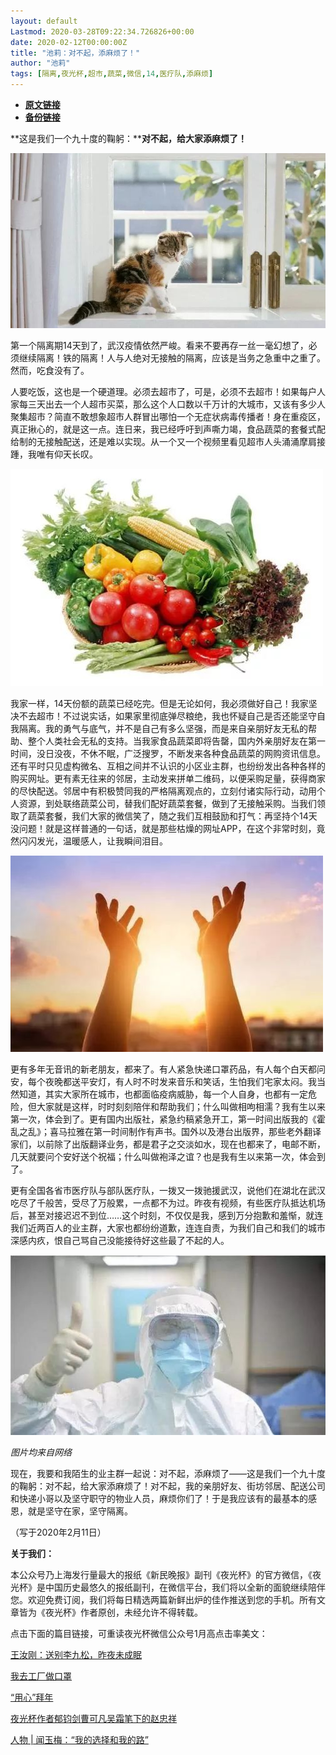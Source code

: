 ```yaml
---
layout: default
Lastmod: 2020-03-28T09:22:34.726826+00:00
date: 2020-02-12T00:00:00Z
title: "池莉：对不起，添麻烦了！"
author: "池莉"
tags: [隔离,夜光杯,超市,蔬菜,微信,14,医疗队,添麻烦]
---
```


* [**原文链接**](https://mp.weixin.qq.com/s/EFQVIgL3alDOnhEkWLRoJg)
* [**备份链接**](http://archive.ph/ielL9)


**这是我们一个九十度的鞠躬：****对不起，给大家添麻烦了！**

![](/images/post/5abce6d3bce15a61424672210ac57ff7.jpg)

第一个隔离期14天到了，武汉疫情依然严峻。看来不要再存一丝一毫幻想了，必须继续隔离！铁的隔离！人与人绝对无接触的隔离，应该是当务之急重中之重了。然而，吃食没有了。  

人要吃饭，这也是一个硬道理。必须去超市了，可是，必须不去超市！如果每户人家每三天出去一个人超市买菜，那么这个人口数以千万计的大城市，又该有多少人聚集超市？简直不敢想象超市人群冒出哪怕一个无症状病毒传播者！身在重疫区，真正揪心的，就是这一点。连日来，我已经呼吁到声嘶力竭，食品蔬菜的套餐式配给制的无接触配送，还是难以实现。从一个又一个视频里看见超市人头涌涌摩肩接踵，我唯有仰天长叹。

![](/images/post/5c15297033a5fc8e717404f8bf981166.jpg)

我家一样，14天份额的蔬菜已经吃完。但是无论如何，我必须做好自己！我家坚决不去超市！不过说实话，如果家里彻底弹尽粮绝，我也怀疑自己是否还能坚守自我隔离。我的勇气与底气，并不是自己有多么坚强，而是来自亲朋好友无私的帮助、整个人类社会无私的支持。当我家食品蔬菜即将告罄，国内外亲朋好友在第一时间，没日没夜，不休不眠，广泛搜罗，不断发来各种食品蔬菜的网购资讯信息。还有平时只见虚构微名、互相之间并不认识的小区业主群，也纷纷发出各种各样的购买网址。更有素无往来的邻居，主动发来拼单二维码，以便采购足量，获得商家的尽快配送。邻居中有积极赞同我的严格隔离观点的，立刻付诸实际行动，动用个人资源，到处联络蔬菜公司，替我们配好蔬菜套餐，做到了无接触采购。当我们领取了蔬菜套餐，我们大家的微信笑了，随之我们互相鼓励和打气：再坚持个14天没问题！就是这样普通的一句话，就是那些枯燥的网址APP，在这个非常时刻，竟然闪闪发光，温暖感人，让我瞬间泪目。

![](/images/post/b8120926fd70b29ed4fb290795a06725.jpg)

更有多年无音讯的新老朋友，都来了。有人紧急快递口罩药品，有人每个白天都问安，每个夜晚都送平安灯，有人时不时发来音乐和笑话，生怕我们宅家太闷。我当然知道，其实大家所在城市，也都面临疫病威胁，每一个人自身，也都有一定危险，但大家就是这样，时时刻刻陪伴和帮助我们；什么叫做相呴相濡？我有生以来第一次，体会到了。更有国内出版社，紧急约稿紧急开工，第一时间出版我的《霍乱之乱》；喜马拉雅在第一时间制作有声书。国外以及港台出版界，那些老外翻译家们，以前除了出版翻译业务，都是君子之交淡如水，现在也都来了，电邮不断，几天就要问个安好送个祝福；什么叫做袍泽之谊？也是我有生以来第一次，体会到了。

更有全国各省市医疗队与部队医疗队，一拨又一拨驰援武汉，说他们在湖北在武汉吃尽了千般苦，受尽了万般累，一点都不为过。昨夜有视频，有些医疗队抵达机场后，甚至对接迟迟不到位……这个时刻，不仅仅是我，感到万分抱歉和羞惭，就连我们近两百人的业主群，大家也都纷纷道歉，连连自责，为我们自己和我们的城市深感内疚，恨自己骂自己没能接待好这些最了不起的人。

![](/images/post/c7271694491aa1da6cbfaf85ce515879.jpg)

_图片均来自网络_  

现在，我要和我陌生的业主群一起说：对不起，添麻烦了——这是我们一个九十度的鞠躬：对不起，给大家添麻烦了！对不起，我的亲朋好友、街坊邻居、配送公司和快递小哥以及坚守职守的物业人员，麻烦你们了！于是我应该有的最基本的感恩，就是坚守在家，坚守隔离。

（写于2020年2月11日）

**关于我们：**

本公众号乃上海发行量最大的报纸《新民晚报》副刊《夜光杯》的官方微信，《夜光杯》是中国历史最悠久的报纸副刊，在微信平台，我们将以全新的面貌继续陪伴您。欢迎免费订阅，我们将每日精选两篇新鲜出炉的佳作推送到您的手机。所有文章皆为《夜光杯》作者原创，未经允许不得转载。

点击下面的篇目链接，可重读夜光杯微信公众号1月高点击率美文：

[王汝刚：送别李九松，昨夜未成眠](http://mp.weixin.qq.com/s?__biz=MzA4NzM0NTg4NA==&mid=2657710077&idx=1&sn=f977ead7ba6584787c6de58a0d676b91&chksm=8ba7104ebcd0995881386ffc3976d74c1effe214de7a112e5b864430c34e94eae8ab7b95dbc4&scene=21#wechat_redirect)

[我去工厂做口罩](http://mp.weixin.qq.com/s?__biz=MzA4NzM0NTg4NA==&mid=2657710083&idx=1&sn=454ae0e5e60465788b221d7bade3c9c9&chksm=8ba70fb0bcd086a69d0a292c3e3891cf523772c93aafbd2d85b9ecdcb40ca848a9d1e0379482&scene=21#wechat_redirect)

[“用心”拜年](http://mp.weixin.qq.com/s?__biz=MzA4NzM0NTg4NA==&mid=2657709810&idx=2&sn=c79a750090ae72515de43fd3f10e2ec3&chksm=8ba71141bcd09857cd61dcd8c5817ab0b6a8260f9e50d858c3e7834b150b198c6fdc47789b1f&scene=21#wechat_redirect)

[夜光杯作者郁钧剑曹可凡吴霜笔下的赵忠祥](http://mp.weixin.qq.com/s?__biz=MzA4NzM0NTg4NA==&mid=2657709810&idx=1&sn=32163d5144a5b4fc583d4b95b5eb7352&chksm=8ba71141bcd09857b1ee58d901f86e9de14601f455eb9b67e47e37b7e8dd970c0efd6512e9eb&scene=21#wechat_redirect)

[人物 | 闻玉梅：“我的选择和我的路”](http://mp.weixin.qq.com/s?__biz=MzA4NzM0NTg4NA==&mid=2657709733&idx=1&sn=7a3b7dd04c1b5a940caafa967fa6f90f&chksm=8ba71116bcd0980078ae04f5e5231046515046d3f09de369de1877a5b0d086d614fe175798d6&scene=21#wechat_redirect)

